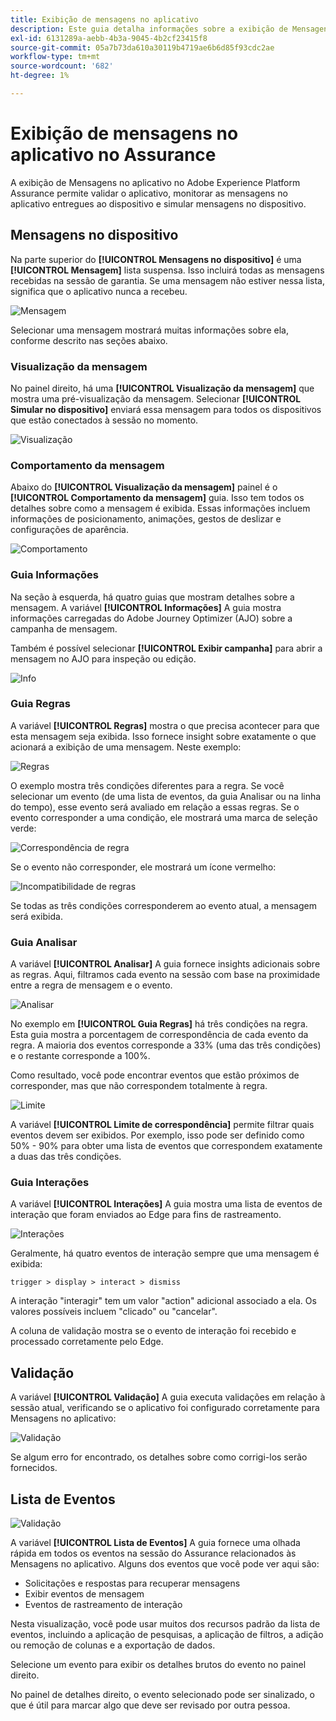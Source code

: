 ```yaml
---
title: Exibição de mensagens no aplicativo
description: Este guia detalha informações sobre a exibição de Mensagens no aplicativo no Adobe Experience Platform Assurance.
exl-id: 6131289a-aebb-4b3a-9045-4b2cf23415f8
source-git-commit: 05a7b73da610a30119b4719ae6b6d85f93cdc2ae
workflow-type: tm+mt
source-wordcount: '682'
ht-degree: 1%

---
```


# Exibição de mensagens no aplicativo no Assurance

A exibição de Mensagens no aplicativo no Adobe Experience Platform Assurance permite validar o aplicativo, monitorar as mensagens no aplicativo entregues ao dispositivo e simular mensagens no dispositivo.

## Mensagens no dispositivo

Na parte superior do **[!UICONTROL Mensagens no dispositivo]** é uma **[!UICONTROL Mensagem]** lista suspensa. Isso incluirá todas as mensagens recebidas na sessão de garantia. Se uma mensagem não estiver nessa lista, significa que o aplicativo nunca a recebeu.

![Mensagem](./images/in-app-messaging/message.png)

Selecionar uma mensagem mostrará muitas informações sobre ela, conforme descrito nas seções abaixo.

### Visualização da mensagem

No painel direito, há uma **[!UICONTROL Visualização da mensagem]** que mostra uma pré-visualização da mensagem. Selecionar **[!UICONTROL Simular no dispositivo]** enviará essa mensagem para todos os dispositivos que estão conectados à sessão no momento.

![Visualização](./images/in-app-messaging/preview.png)

### Comportamento da mensagem

Abaixo do **[!UICONTROL Visualização da mensagem]** painel é o **[!UICONTROL Comportamento da mensagem]** guia. Isso tem todos os detalhes sobre como a mensagem é exibida. Essas informações incluem informações de posicionamento, animações, gestos de deslizar e configurações de aparência.

![Comportamento](./images/in-app-messaging/gestures.png)

### Guia Informações

Na seção à esquerda, há quatro guias que mostram detalhes sobre a mensagem. A variável **[!UICONTROL Informações]** A guia mostra informações carregadas do Adobe Journey Optimizer (AJO) sobre a campanha de mensagem.

Também é possível selecionar **[!UICONTROL Exibir campanha]** para abrir a mensagem no AJO para inspeção ou edição.

![Info](./images/in-app-messaging/info.png)

### Guia Regras

A variável **[!UICONTROL Regras]** mostra o que precisa acontecer para que esta mensagem seja exibida. Isso fornece insight sobre exatamente o que acionará a exibição de uma mensagem. Neste exemplo:

![Regras](./images/in-app-messaging/rules.png)

O exemplo mostra três condições diferentes para a regra. Se você selecionar um evento (de uma lista de eventos, da guia Analisar ou na linha do tempo), esse evento será avaliado em relação a essas regras. Se o evento corresponder a uma condição, ele mostrará uma marca de seleção verde:

![Correspondência de regra](./images/in-app-messaging/rule-match.png)

Se o evento não corresponder, ele mostrará um ícone vermelho:

![Incompatibilidade de regras](./images/in-app-messaging/rule-mismatch.png)

Se todas as três condições corresponderem ao evento atual, a mensagem será exibida.

### Guia Analisar

A variável **[!UICONTROL Analisar]** A guia fornece insights adicionais sobre as regras. Aqui, filtramos cada evento na sessão com base na proximidade entre a regra de mensagem e o evento.

![Analisar](./images/in-app-messaging/analyze.png)

No exemplo em **[!UICONTROL Guia Regras]** há três condições na regra. Esta guia mostra a porcentagem de correspondência de cada evento da regra. A maioria dos eventos corresponde a 33% (uma das três condições) e o restante corresponde a 100%.

Como resultado, você pode encontrar eventos que estão próximos de corresponder, mas que não correspondem totalmente à regra.

![Limite](./images/in-app-messaging/threshold.png)

A variável **[!UICONTROL Limite de correspondência]** permite filtrar quais eventos devem ser exibidos. Por exemplo, isso pode ser definido como 50% - 90% para obter uma lista de eventos que correspondem exatamente a duas das três condições.

### Guia Interações

A variável **[!UICONTROL Interações]** A guia mostra uma lista de eventos de interação que foram enviados ao Edge para fins de rastreamento.

![Interações](./images/in-app-messaging/interactions.png)

Geralmente, há quatro eventos de interação sempre que uma mensagem é exibida:

```
trigger > display > interact > dismiss
```

A interação &quot;interagir&quot; tem um valor &quot;action&quot; adicional associado a ela. Os valores possíveis incluem &quot;clicado&quot; ou &quot;cancelar&quot;.

A coluna de validação mostra se o evento de interação foi recebido e processado corretamente pelo Edge.

## Validação

A variável **[!UICONTROL Validação]** A guia executa validações em relação à sessão atual, verificando se o aplicativo foi configurado corretamente para Mensagens no aplicativo:

![Validação](./images/in-app-messaging/validation.png)

Se algum erro for encontrado, os detalhes sobre como corrigi-los serão fornecidos.

## Lista de Eventos

![Validação](./images/in-app-messaging/event-list.png)

A variável **[!UICONTROL Lista de Eventos]** A guia fornece uma olhada rápida em todos os eventos na sessão do Assurance relacionados às Mensagens no aplicativo. Alguns dos eventos que você pode ver aqui são:

* Solicitações e respostas para recuperar mensagens
* Exibir eventos de mensagem
* Eventos de rastreamento de interação

Nesta visualização, você pode usar muitos dos recursos padrão da lista de eventos, incluindo a aplicação de pesquisas, a aplicação de filtros, a adição ou remoção de colunas e a exportação de dados.

Selecione um evento para exibir os detalhes brutos do evento no painel direito.

No painel de detalhes direito, o evento selecionado pode ser sinalizado, o que é útil para marcar algo que deve ser revisado por outra pessoa.
